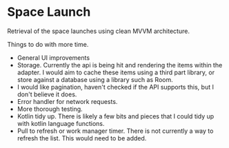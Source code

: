 # Space Launch

Retrieval of the space launches using clean MVVM architecture. 

Things to do with more time. 

- General UI improvements
- Storage. Currently the api is being hit and rendering the items within the adapter. I would aim to cache these items using a third part library, or store against a database using a library such as Room. 
- I would like pagination, haven't checked if the API supports this, but I don't believe it does. 
- Error handler for network requests. 
- More thorough testing. 
- Kotlin tidy up. There is likely a few bits and pieces that I could tidy up with kotlin language functions.
- Pull to refresh or work manager timer. There is not currently a way to refresh the list. This would need to be added. 